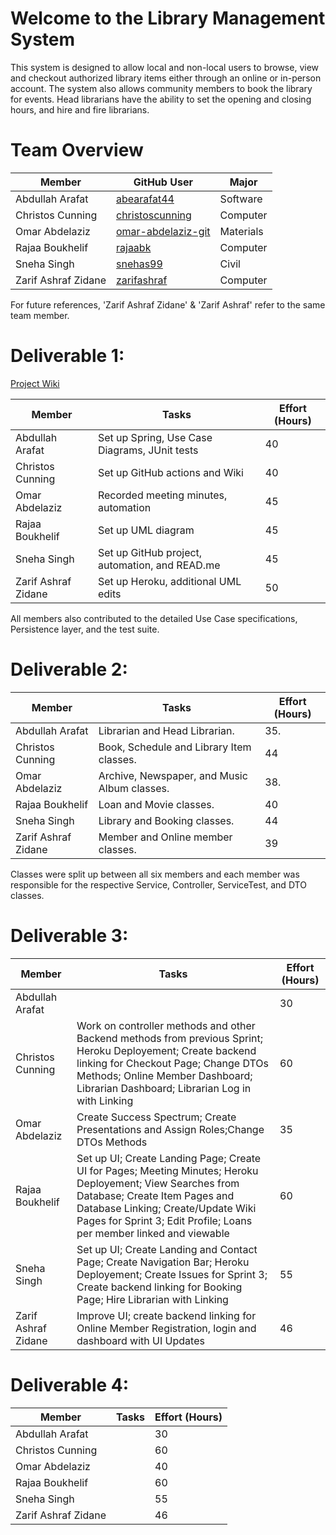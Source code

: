 # Welcome to the Library Management System
This system is designed to allow local and non-local users to browse, view and checkout authorized library items either through an online or in-person account. The system also allows community members to book the library for events. Head librarians have the ability to set the opening and closing hours, and hire and fire librarians. 


# Team Overview 
| Member             | GitHub User | Major |
|--------------------|-------------|-------|
|Abdullah Arafat     |   [abearafat44](https://github.com/abearafat44)   | Software |
|Christos Cunning    |  [christoscunning](https://github.com/christoscunning)    | Computer |
|Omar Abdelaziz      |   [omar-abdelaziz-git](https://github.com/omar-abdelaziz-git)    | Materials |
|Rajaa Boukhelif     |    [rajaabk](https://github.com/rajaabk)  | Computer |
|Sneha Singh         |   [snehas99](https://github.com/snehas99)   | Civil |
|Zarif Ashraf Zidane |    [zarifashraf](https://github.com/zarifashraf) | Computer |

For future references, 'Zarif Ashraf Zidane' & 'Zarif Ashraf' refer to the same team member.

# Deliverable 1: 
[Project Wiki](https://github.com/McGill-ECSE321-Fall2021/project-group-09/wiki)

| Member            | Tasks                                         | Effort (Hours) |
|-------------------|-----------------------------------------------|----------------|
|Abdullah Arafat    | Set up Spring, Use Case Diagrams, JUnit tests |         40     |
|Christos Cunning   | Set up GitHub actions and Wiki                |         40     |
|Omar Abdelaziz     | Recorded meeting minutes, automation          |         45     |
|Rajaa Boukhelif    | Set up UML diagram                            |         45     |
|Sneha Singh        | Set up GitHub project, automation, and READ.me|         45     |
|Zarif Ashraf Zidane| Set up Heroku, additional UML edits           |         50     |

All members also contributed to the detailed Use Case specifications, Persistence layer, and the test suite. 

# Deliverable 2:
| Member            | Tasks                                         | Effort (Hours) |
|-------------------|-----------------------------------------------|----------------|
|Abdullah Arafat    |Librarian and Head Librarian.                  |       35.      |   
|Christos Cunning   |Book, Schedule and Library Item classes.       |         44     |   
|Omar Abdelaziz     |Archive, Newspaper, and Music Album classes.   |        38.     |   
|Rajaa Boukhelif    |Loan and Movie classes.                        |        40      |   
|Sneha Singh        |Library and Booking classes.                   |         44     |   
|Zarif Ashraf Zidane|Member and Online member classes.              |         39     |   

Classes were split up between all six members and each member was responsible for the respective Service, Controller, ServiceTest, and DTO classes. 

# Deliverable 3:
| Member            | Tasks                                         | Effort (Hours) |
|-------------------|-----------------------------------------------|----------------|
|Abdullah Arafat    |  |         30 |   
|Christos Cunning   |Work on controller methods and other Backend methods from previous Sprint; Heroku Deployement; Create backend linking for Checkout Page; Change DTOs Methods; Online Member Dashboard; Librarian Dashboard; Librarian Log in with Linking |         60    |   
|Omar Abdelaziz     |Create Success Spectrum; Create Presentations and Assign Roles;Change DTOs Methods| 35|   
|Rajaa Boukhelif    |Set up UI; Create Landing Page; Create UI for Pages; Meeting Minutes; Heroku Deployement; View Searches from Database; Create Item Pages and Database Linking; Create/Update Wiki Pages for Sprint 3; Edit Profile; Loans per member linked and viewable|         60|   
|Sneha Singh        |Set up UI; Create Landing and Contact Page; Create Navigation Bar; Heroku Deployement; Create Issues for Sprint 3; Create backend linking for Booking Page; Hire Librarian with Linking |         55  |   
|Zarif Ashraf Zidane|Improve UI; create backend linking for Online Member Registration, login and dashboard with UI Updates  |       46       |   

# Deliverable 4:
| Member            | Tasks                                         | Effort (Hours) |
|-------------------|-----------------------------------------------|----------------|
|Abdullah Arafat    |  |         30 |   
|Christos Cunning   ||         60    |   
|Omar Abdelaziz     || 40|   
|Rajaa Boukhelif    ||         60|   
|Sneha Singh        ||         55  |   
|Zarif Ashraf Zidane||       46       |   


